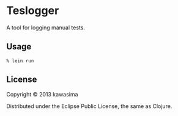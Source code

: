 # Teslogger

A tool for logging manual tests.

## Usage

    % lein run

## License

Copyright © 2013 kawasima

Distributed under the Eclipse Public License, the same as Clojure.

